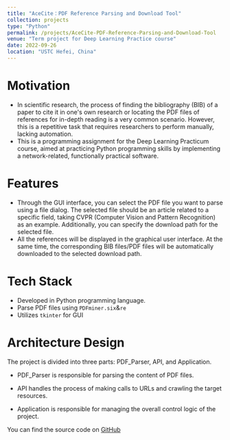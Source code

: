 ```yaml
---
title: "AceCite：PDF Reference Parsing and Download Tool"
collection: projects
type: "Python"
permalink: /projects/AceCite-PDF-Reference-Parsing-and-Download-Tool
venue: "Term project for Deep Learning Practice course"
date: 2022-09-26
location: "USTC Hefei, China"
---
```


# Motivation

* In scientific research, the process of finding the bibliography (BIB) of a paper to cite it in one's own research or locating the PDF files of references for in-depth reading is a very common scenario. However, this is a repetitive task that requires researchers to perform manually, lacking automation.
* This is a programming assignment for the Deep Learning Practicum course, aimed at practicing Python programming skills by implementing a network-related, functionally practical software.

# Features

* Through the GUI interface, you can select the PDF file you want to parse using a file dialog. The selected file should be an article related to a specific field, taking CVPR (Computer Vision and Pattern Recognition) as an example. Additionally, you can specify the download path for the selected file.
* All the references will be displayed in the graphical user interface. At the same time, the corresponding BIB files/PDF files will be automatically downloaded to the selected download path.

# Tech Stack

* Developed in Python programming language.
* Parse PDF files using `PDFminer.six`&`re`
* Utilizes `tkinter` for GUI

# Architecture Design

The project is divided into three parts: PDF_Parser, API, and Application.

* PDF_Parser is responsible for parsing the content of PDF files.

* API handles the process of making calls to URLs and crawling the target resources.

* Application is responsible for managing the overall control logic of the project.

You can find the source code on [GitHub](https://github.com/XinhengDing/DLP_HW1)
